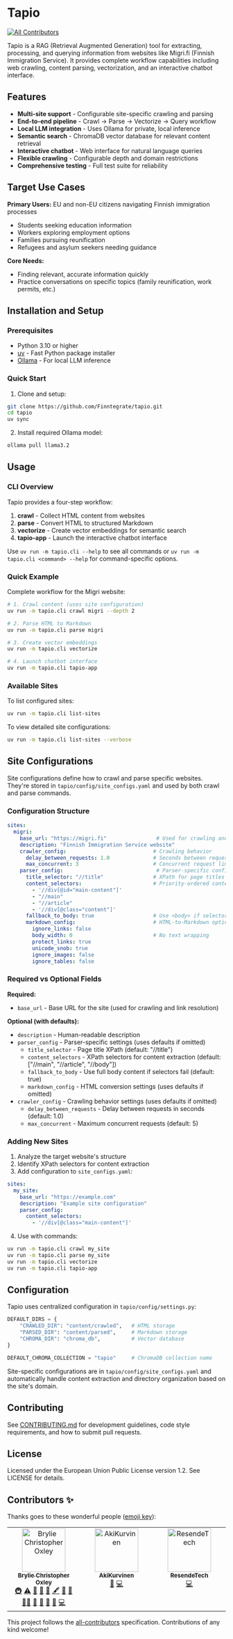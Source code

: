 # Tapio
<!-- ALL-CONTRIBUTORS-BADGE:START - Do not remove or modify this section -->
[![All Contributors](https://img.shields.io/badge/all_contributors-3-orange.svg?style=flat-square)](#contributors-)
<!-- ALL-CONTRIBUTORS-BADGE:END -->

Tapio is a RAG (Retrieval Augmented Generation) tool for extracting, processing, and querying information from websites like Migri.fi (Finnish Immigration Service). It provides complete workflow capabilities including web crawling, content parsing, vectorization, and an interactive chatbot interface.

## Features
- **Multi-site support** - Configurable site-specific crawling and parsing
- **End-to-end pipeline** - Crawl → Parse → Vectorize → Query workflow
- **Local LLM integration** - Uses Ollama for private, local inference
- **Semantic search** - ChromaDB vector database for relevant content retrieval
- **Interactive chatbot** - Web interface for natural language queries
- **Flexible crawling** - Configurable depth and domain restrictions
- **Comprehensive testing** - Full test suite for reliability

## Target Use Cases

**Primary Users:** EU and non-EU citizens navigating Finnish immigration processes
- Students seeking education information
- Workers exploring employment options
- Families pursuing reunification
- Refugees and asylum seekers needing guidance

**Core Needs:**
- Finding relevant, accurate information quickly
- Practice conversations on specific topics (family reunification, work permits, etc.)

## Installation and Setup

### Prerequisites
- Python 3.10 or higher
- [uv](https://github.com/astral-sh/uv) - Fast Python package installer
- [Ollama](https://ollama.ai/) - For local LLM inference

### Quick Start

1. Clone and setup:
```bash
git clone https://github.com/Finntegrate/tapio.git
cd tapio
uv sync
```

2. Install required Ollama model:
```bash
ollama pull llama3.2
```

## Usage

### CLI Overview

Tapio provides a four-step workflow:

1. **crawl** - Collect HTML content from websites
2. **parse** - Convert HTML to structured Markdown
3. **vectorize** - Create vector embeddings for semantic search
4. **tapio-app** - Launch the interactive chatbot interface

Use `uv run -m tapio.cli --help` to see all commands or `uv run -m tapio.cli <command> --help` for command-specific options.

### Quick Example

Complete workflow for the Migri website:

```bash
# 1. Crawl content (uses site configuration)
uv run -m tapio.cli crawl migri --depth 2

# 2. Parse HTML to Markdown
uv run -m tapio.cli parse migri

# 3. Create vector embeddings
uv run -m tapio.cli vectorize

# 4. Launch chatbot interface
uv run -m tapio.cli tapio-app
```

### Available Sites

To list configured sites:
```bash
uv run -m tapio.cli list-sites
```

To view detailed site configurations:
```bash
uv run -m tapio.cli list-sites --verbose
```

## Site Configurations

Site configurations define how to crawl and parse specific websites. They're stored in `tapio/config/site_configs.yaml` and used by both crawl and parse commands.

### Configuration Structure

```yaml
sites:
  migri:
    base_url: "https://migri.fi"                # Used for crawling and converting relative links
    description: "Finnish Immigration Service website"
    crawler_config:                            # Crawling behavior
      delay_between_requests: 1.0              # Seconds between requests
      max_concurrent: 3                        # Concurrent request limit
    parser_config:                              # Parser-specific configuration
      title_selector: "//title"                # XPath for page titles
      content_selectors:                       # Priority-ordered content extraction
        - '//div[@id="main-content"]'
        - "//main"
        - "//article"
        - '//div[@class="content"]'
      fallback_to_body: true                   # Use <body> if selectors fail
      markdown_config:                         # HTML-to-Markdown options
        ignore_links: false
        body_width: 0                          # No text wrapping
        protect_links: true
        unicode_snob: true
        ignore_images: false
        ignore_tables: false
```

### Required vs Optional Fields

**Required:**
- `base_url` - Base URL for the site (used for crawling and link resolution)

**Optional (with defaults):**
- `description` - Human-readable description
- `parser_config` - Parser-specific settings (uses defaults if omitted)
  - `title_selector` - Page title XPath (default: "//title")
  - `content_selectors` - XPath selectors for content extraction (default: ["//main", "//article", "//body"])
  - `fallback_to_body` - Use full body content if selectors fail (default: true)
  - `markdown_config` - HTML conversion settings (uses defaults if omitted)
- `crawler_config` - Crawling behavior settings (uses defaults if omitted)
  - `delay_between_requests` - Delay between requests in seconds (default: 1.0)
  - `max_concurrent` - Maximum concurrent requests (default: 5)

### Adding New Sites

1. Analyze the target website's structure
2. Identify XPath selectors for content extraction
3. Add configuration to `site_configs.yaml`:

```yaml
sites:
  my_site:
    base_url: "https://example.com"
    description: "Example site configuration"
    parser_config:
      content_selectors:
        - '//div[@class="main-content"]'
```

4. Use with commands:
```bash
uv run -m tapio.cli crawl my_site
uv run -m tapio.cli parse my_site
uv run -m tapio.cli vectorize
uv run -m tapio.cli tapio-app
```

## Configuration

Tapio uses centralized configuration in `tapio/config/settings.py`:

```python
DEFAULT_DIRS = {
    "CRAWLED_DIR": "content/crawled",   # HTML storage
    "PARSED_DIR": "content/parsed",     # Markdown storage
    "CHROMA_DIR": "chroma_db",          # Vector database
}

DEFAULT_CHROMA_COLLECTION = "tapio"     # ChromaDB collection name
```

Site-specific configurations are in `tapio/config/site_configs.yaml` and automatically handle content extraction and directory organization based on the site's domain.

## Contributing

See [CONTRIBUTING.md](CONTRIBUTING.md) for development guidelines, code style requirements, and how to submit pull requests.

## License

Licensed under the European Union Public License version 1.2. See LICENSE for details.

## Contributors ✨

Thanks goes to these wonderful people ([emoji key](https://allcontributors.org/docs/en/emoji-key)):

<!-- ALL-CONTRIBUTORS-LIST:START - Do not remove or modify this section -->
<!-- prettier-ignore-start -->
<!-- markdownlint-disable -->
<table>
  <tbody>
    <tr>
      <td align="center" valign="top" width="14.28%"><a href="https://github.com/brylie"><img src="https://avatars.githubusercontent.com/u/17307?v=4?s=100" width="100px;" alt="Brylie Christopher Oxley"/><br /><sub><b>Brylie Christopher Oxley</b></sub></a><br /><a href="#infra-brylie" title="Infrastructure (Hosting, Build-Tools, etc)">🚇</a> <a href="https://github.com/finntegrate/tapio/commits?author=brylie" title="Tests">⚠️</a> <a href="https://github.com/finntegrate/tapio/commits?author=brylie" title="Documentation">📖</a> <a href="https://github.com/finntegrate/tapio/issues?q=author%3Abrylie" title="Bug reports">🐛</a> <a href="#business-brylie" title="Business development">💼</a> <a href="#content-brylie" title="Content">🖋</a> <a href="#ideas-brylie" title="Ideas, Planning, & Feedback">🤔</a> <a href="#maintenance-brylie" title="Maintenance">🚧</a> <a href="#mentoring-brylie" title="Mentoring">🧑‍🏫</a> <a href="#projectManagement-brylie" title="Project Management">📆</a> <a href="#promotion-brylie" title="Promotion">📣</a> <a href="#research-brylie" title="Research">🔬</a> <a href="https://github.com/finntegrate/tapio/pulls?q=is%3Apr+reviewed-by%3Abrylie" title="Reviewed Pull Requests">👀</a> <a href="https://github.com/finntegrate/tapio/commits?author=brylie" title="Code">💻</a></td>
      <td align="center" valign="top" width="14.28%"><a href="https://akikurvinen.fi/"><img src="https://avatars.githubusercontent.com/u/74042688?v=4?s=100" width="100px;" alt="AkiKurvinen"/><br /><sub><b>AkiKurvinen</b></sub></a><br /><a href="#data-AkiKurvinen" title="Data">🔣</a> <a href="https://github.com/finntegrate/tapio/commits?author=AkiKurvinen" title="Code">💻</a></td>
      <td align="center" valign="top" width="14.28%"><a href="https://github.com/ResendeTech"><img src="https://avatars.githubusercontent.com/u/142721352?v=4?s=100" width="100px;" alt="ResendeTech"/><br /><sub><b>ResendeTech</b></sub></a><br /><a href="https://github.com/finntegrate/tapio/commits?author=ResendeTech" title="Code">💻</a></td>
    </tr>
  </tbody>
</table>

<!-- markdownlint-restore -->
<!-- prettier-ignore-end -->

<!-- ALL-CONTRIBUTORS-LIST:END -->

This project follows the [all-contributors](https://github.com/all-contributors/all-contributors) specification. Contributions of any kind welcome!